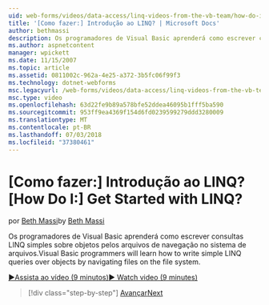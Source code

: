 ```yaml
---
uid: web-forms/videos/data-access/linq-videos-from-the-vb-team/how-do-i-get-started-with-linq
title: '[Como fazer:] Introdução ao LINQ? | Microsoft Docs'
author: bethmassi
description: Os programadores de Visual Basic aprenderá como escrever consultas LINQ simples sobre objetos pelos arquivos de navegação no sistema de arquivos.
ms.author: aspnetcontent
manager: wpickett
ms.date: 11/15/2007
ms.topic: article
ms.assetid: 0811002c-962a-4e25-a372-3b5fc06f99f3
ms.technology: dotnet-webforms
msc.legacyurl: /web-forms/videos/data-access/linq-videos-from-the-vb-team/how-do-i-get-started-with-linq
msc.type: video
ms.openlocfilehash: 63d22fe9b89a578bfe52ddea46095b1fff5ba590
ms.sourcegitcommit: 953ff9ea4369f154d6fd0239599279ddd3280009
ms.translationtype: MT
ms.contentlocale: pt-BR
ms.lasthandoff: 07/03/2018
ms.locfileid: "37380461"
---
```

<a name="how-do-i-get-started-with-linq"></a><span data-ttu-id="fefe3-104">[Como fazer:] Introdução ao LINQ?</span><span class="sxs-lookup"><span data-stu-id="fefe3-104">[How Do I:] Get Started with LINQ?</span></span>
====================
<span data-ttu-id="fefe3-105">por [Beth Massi](https://github.com/bethmassi)</span><span class="sxs-lookup"><span data-stu-id="fefe3-105">by [Beth Massi](https://github.com/bethmassi)</span></span>

<span data-ttu-id="fefe3-106">Os programadores de Visual Basic aprenderá como escrever consultas LINQ simples sobre objetos pelos arquivos de navegação no sistema de arquivos.</span><span class="sxs-lookup"><span data-stu-id="fefe3-106">Visual Basic programmers will learn how to write simple LINQ queries over objects by navigating files on the file system.</span></span>

[<span data-ttu-id="fefe3-107">&#9654;Assista ao vídeo (9 minutos)</span><span class="sxs-lookup"><span data-stu-id="fefe3-107">&#9654; Watch video (9 minutes)</span></span>](https://channel9.msdn.com/Blogs/ASP-NET-Site-Videos/how-do-i-get-started-with-linq)

> [!div class="step-by-step"]
> [<span data-ttu-id="fefe3-108">Avançar</span><span class="sxs-lookup"><span data-stu-id="fefe3-108">Next</span></span>](how-do-i-perform-group-and-aggregate-queries.md)
